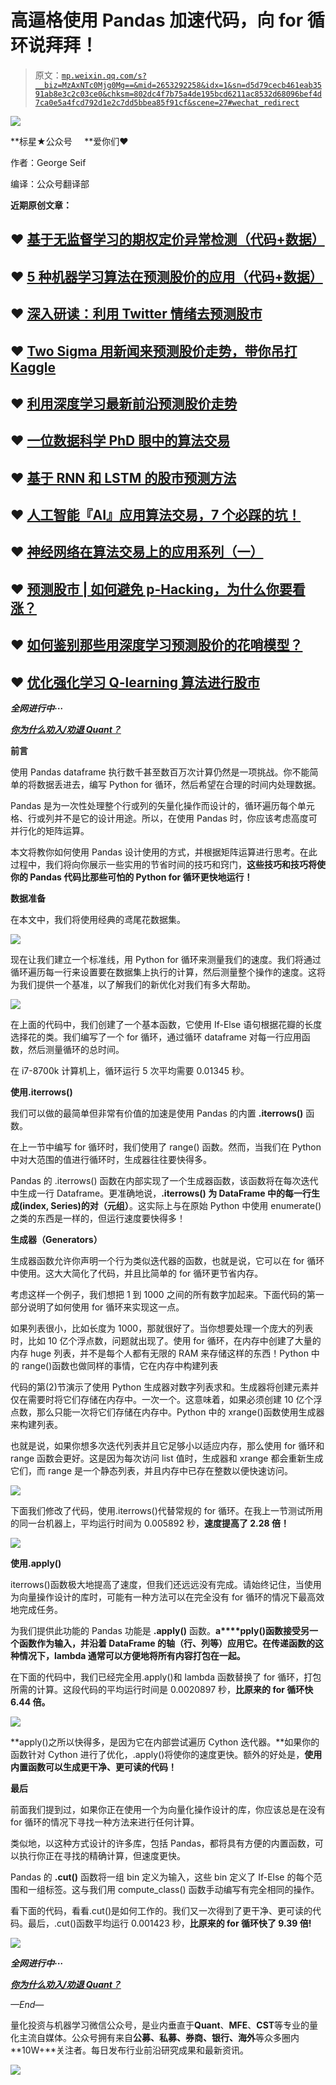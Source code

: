 # 高逼格使用 Pandas 加速代码，向 for 循环说拜拜！

> 原文：[`mp.weixin.qq.com/s?__biz=MzAxNTc0Mjg0Mg==&mid=2653292258&idx=1&sn=d5d79cecb461eab3591ab8e3c2c03ce0&chksm=802dc4f7b75a4de195bcd6211ac8532d68096bef4d7ca0e5a4fcd792d1e2c7dd5bbea85f91cf&scene=27#wechat_redirect`](http://mp.weixin.qq.com/s?__biz=MzAxNTc0Mjg0Mg==&mid=2653292258&idx=1&sn=d5d79cecb461eab3591ab8e3c2c03ce0&chksm=802dc4f7b75a4de195bcd6211ac8532d68096bef4d7ca0e5a4fcd792d1e2c7dd5bbea85f91cf&scene=27#wechat_redirect)

![](img/34178214a765d0578fea405af887f201.png)

**标星★公众号     **爱你们♥

作者：George Seif

编译：公众号翻译部

**近期原创文章：**

## ♥ [基于无监督学习的期权定价异常检测（代码+数据）](https://mp.weixin.qq.com/s?__biz=MzAxNTc0Mjg0Mg==&mid=2653290562&idx=1&sn=dee61b832e1aa2c062a96bb27621c29d&chksm=802dc257b75a4b41b5623ade23a7de86333bfd3b4299fb69922558b0cbafe4c930b5ef503d89&token=1298662931&lang=zh_CN&scene=21#wechat_redirect)

## ♥ [5 种机器学习算法在预测股价的应用（代码+数据）](https://mp.weixin.qq.com/s?__biz=MzAxNTc0Mjg0Mg==&mid=2653290588&idx=1&sn=1d0409ad212ea8627e5d5cedf61953ac&chksm=802dc249b75a4b5fa245433320a4cc9da1a2cceb22df6fb1a28e5b94ff038319ae4e7ec6941f&token=1298662931&lang=zh_CN&scene=21#wechat_redirect)

## ♥ [深入研读：利用 Twitter 情绪去预测股市](https://mp.weixin.qq.com/s?__biz=MzAxNTc0Mjg0Mg==&mid=2653290402&idx=1&sn=efda9ea106991f4f7ccabcae9d809e00&chksm=802e3db7b759b4a173dc8f2ab5c298ab3146bfd7dd5aca75929c74ecc999a53b195c16f19c71&token=1330520237&lang=zh_CN&scene=21#wechat_redirect)

## ♥ [Two Sigma 用新闻来预测股价走势，带你吊打 Kaggle](https://mp.weixin.qq.com/s?__biz=MzAxNTc0Mjg0Mg==&mid=2653290456&idx=1&sn=b8d2d8febc599742e43ea48e3c249323&chksm=802e3dcdb759b4db9279c689202101b6b154fb118a1c1be12b52e522e1a1d7944858dbd6637e&token=1330520237&lang=zh_CN&scene=21#wechat_redirect)

## ♥ [利用深度学习最新前沿预测股价走势](https://mp.weixin.qq.com/s?__biz=MzAxNTc0Mjg0Mg==&mid=2653290080&idx=1&sn=06c50cefe78a7b24c64c4fdb9739c7f3&chksm=802e3c75b759b563c01495d16a638a56ac7305fc324ee4917fd76c648f670b7f7276826bdaa8&token=770078636&lang=zh_CN&scene=21#wechat_redirect)

## ♥ [一位数据科学 PhD 眼中的算法交易](https://mp.weixin.qq.com/s?__biz=MzAxNTc0Mjg0Mg==&mid=2653290118&idx=1&sn=a261307470cf2f3e458ab4e7dc309179&chksm=802e3c93b759b585e079d3a797f512dfd0427ac02942339f4f1454bd368ba47be21cb52cf969&token=770078636&lang=zh_CN&scene=21#wechat_redirect)

## ♥ [基于 RNN 和 LSTM 的股市预测方法](https://mp.weixin.qq.com/s?__biz=MzAxNTc0Mjg0Mg==&mid=2653290481&idx=1&sn=f7360ea8554cc4f86fcc71315176b093&chksm=802e3de4b759b4f2235a0aeabb6e76b3e101ff09b9a2aa6fa67e6e824fc4274f68f4ae51af95&token=1865137106&lang=zh_CN&scene=21#wechat_redirect)

## ♥ [人工智能『AI』应用算法交易，7 个必踩的坑！](https://mp.weixin.qq.com/s?__biz=MzAxNTc0Mjg0Mg==&mid=2653289974&idx=1&sn=88f87cb64999d9406d7c618350aac35d&chksm=802e3fe3b759b6f5eca6e777364270cbaa0bf35e9a1535255be9751c3a77642676993a861132&token=770078636&lang=zh_CN&scene=21#wechat_redirect)

## ♥ [神经网络在算法交易上的应用系列（一）](https://mp.weixin.qq.com/s?__biz=MzAxNTc0Mjg0Mg==&mid=2653289962&idx=1&sn=5f5aa65ec00ce176501c85c7c106187d&chksm=802e3fffb759b6e9f2d4518f9d3755a68329c8753745333ef9d70ffd04bd088fd7b076318358&token=770078636&lang=zh_CN&scene=21#wechat_redirect)

## ♥ [预测股市 | 如何避免 p-Hacking，为什么你要看涨？](https://mp.weixin.qq.com/s?__biz=MzAxNTc0Mjg0Mg==&mid=2653289820&idx=1&sn=d3fee74ba1daab837433e4ef6b0ab4d9&chksm=802e3f49b759b65f422d20515942d5813aead73231da7d78e9f235bdb42386cf656079e69b8b&token=770078636&lang=zh_CN&scene=21#wechat_redirect)

## ♥ [如何鉴别那些用深度学习预测股价的花哨模型？](https://mp.weixin.qq.com/s?__biz=MzAxNTc0Mjg0Mg==&mid=2653290132&idx=1&sn=cbf1e2a4526e6e9305a6110c17063f46&chksm=802e3c81b759b597d3dd94b8008e150c90087567904a29c0c4b58d7be220a9ece2008956d5db&token=1266110554&lang=zh_CN&scene=21#wechat_redirect)

## ♥ [优化强化学习 Q-learning 算法进行股市](https://mp.weixin.qq.com/s?__biz=MzAxNTc0Mjg0Mg==&mid=2653290286&idx=1&sn=882d39a18018733b93c8c8eac385b515&chksm=802e3d3bb759b42d1fc849f96bf02ae87edf2eab01b0beecd9340112c7fb06b95cb2246d2429&token=1330520237&lang=zh_CN&scene=21#wechat_redirect)

***全网进行中···***

[***你为什么劝入/劝退 Quant？***](http://mp.weixin.qq.com/s?__biz=MzAxNTc0Mjg0Mg==&mid=2653292242&idx=1&sn=80bfe922d5f213f3ae82d5d9da7ae561&chksm=802dc4c7b75a4dd16c060b498e34bd1014c7744dd73b1bea2c793e5638dbfe5e3ef5c22cd70f&scene=21#wechat_redirect)

**前言**

使用 Pandas dataframe 执行数千甚至数百万次计算仍然是一项挑战。你不能简单的将数据丢进去，编写 Python for 循环，然后希望在合理的时间内处理数据。

Pandas 是为一次性处理整个行或列的矢量化操作而设计的，循环遍历每个单元格、行或列并不是它的设计用途。所以，在使用 Pandas 时，你应该考虑高度可并行化的矩阵运算。

本文将教你如何使用 Pandas 设计使用的方式，并根据矩阵运算进行思考。在此过程中，我们将向你展示一些实用的节省时间的技巧和窍门，**这些技巧和技巧将使你的 Pandas 代码比那些可怕的 Python for 循环更快地运行！**

**数据准备**

在本文中，我们将使用经典的鸢尾花数据集。

![](img/52eeeb8901fa85d5f69cd223ef5d3421.png)

现在让我们建立一个标准线，用 Python for 循环来测量我们的速度。我们将通过循环遍历每一行来设置要在数据集上执行的计算，然后测量整个操作的速度。这将为我们提供一个基准，以了解我们的新优化对我们有多大帮助。

![](img/6b21bc557abfd48a2b79b675b5ba26c5.png)

在上面的代码中，我们创建了一个基本函数，它使用 If-Else 语句根据花瓣的长度选择花的类。我们编写了一个 for 循环，通过循环 dataframe 对每一行应用函数，然后测量循环的总时间。

在 i7-8700k 计算机上，循环运行 5 次平均需要 0.01345 秒。

**使用.iterrows()**

我们可以做的最简单但非常有价值的加速是使用 Pandas 的内置 **.iterrows()** 函数。

在上一节中编写 for 循环时，我们使用了 range() 函数。然而，当我们在 Python 中对大范围的值进行循环时，生成器往往要快得多。

Pandas 的 .iterrows() 函数在内部实现了一个生成器函数，该函数将在每次迭代中生成一行 Dataframe。更准确地说，**.iterrows() 为 DataFrame 中的每一行生成(index, Series)的对（元组）**。这实际上与在原始 Python 中使用 enumerate() 之类的东西是一样的，但运行速度要快得多！

**生成器（Generators）**

生成器函数允许你声明一个行为类似迭代器的函数，也就是说，它可以在 for 循环中使用。这大大简化了代码，并且比简单的 for 循环更节省内存。

考虑这样一个例子，我们想把 1 到 1000 之间的所有数字加起来。下面代码的第一部分说明了如何使用 for 循环来实现这一点。

如果列表很小，比如长度为 1000，那就很好了。当你想要处理一个庞大的列表时，比如 10 亿个浮点数，问题就出现了。使用 for 循环，在内存中创建了大量的内存 huge 列表，并不是每个人都有无限的 RAM 来存储这样的东西！Python 中的 range()函数也做同样的事情，它在内存中构建列表

代码的第(2)节演示了使用 Python 生成器对数字列表求和。生成器将创建元素并仅在需要时将它们存储在内存中。一次一个。这意味着，如果必须创建 10 亿个浮点数，那么只能一次将它们存储在内存中。Python 中的 xrange()函数使用生成器来构建列表。

也就是说，如果你想多次迭代列表并且它足够小以适应内存，那么使用 for 循环和 range 函数会更好。这是因为每次访问 list 值时，生成器和 xrange 都会重新生成它们，而 range 是一个静态列表，并且内存中已存在整数以便快速访问。

![](img/f3ef9bb6e8a1081cdcc546925f284255.png)

下面我们修改了代码，使用.iterrows()代替常规的 for 循环。在我上一节测试所用的同一台机器上，平均运行时间为 0.005892 秒，**速度提高了 2.28 倍！**

![](img/309ad3f4eac7d77ba36a12355124d2b5.png)

**使用.apply()**

iterrows()函数极大地提高了速度，但我们还远远没有完成。请始终记住，当使用为向量操作设计的库时，可能有一种方法可以在完全没有 for 循环的情况下最高效地完成任务。 

为我们提供此功能的 Pandas 功能是 **.apply()** 函数。**a****pply()函数接受另一个函数作为输入，并沿着 DataFrame 的轴（行、列等）应用它。在传递函数的这种情况下，lambda 通常可以方便地将所有内容打包在一起。**

在下面的代码中，我们已经完全用.apply()和 lambda 函数替换了 for 循环，打包所需的计算。这段代码的平均运行时间是 0.0020897 秒，**比原来的 for 循环快 6.44 倍。**

![](img/62229dde67e945161a9f9fe94c1ddfb4.png)

**apply()之所以快得多，是因为它在内部尝试遍历 Cython 迭代器。**如果你的函数针对 Cython 进行了优化，.apply()将使你的速度更快。额外的好处是，**使用内置函数可以生成更干净、更可读的代码！**

**最后**

前面我们提到过，如果你正在使用一个为向量化操作设计的库，你应该总是在没有 for 循环的情况下寻找一种方法来进行任何计算。

类似地，以这种方式设计的许多库，包括 Pandas，都将具有方便的内置函数，可以执行你正在寻找的精确计算，但速度更快。

Pandas 的 **.cut()** 函数将一组 bin 定义为输入，这些 bin 定义了 If-Else 的每个范围和一组标签。这与我们用 compute_class() 函数手动编写有完全相同的操作。

看下面的代码，看看.cut()是如何工作的。我们又一次得到了更干净、更可读的代码。最后，.cut()函数平均运行 0.001423 秒，**比原来的 for 循环快了 9.39 倍!**

![](img/c30f41861321e61c68e689f8cd2443b7.png)

***全网进行中···***

[***你为什么劝入/劝退 Quant？***](http://mp.weixin.qq.com/s?__biz=MzAxNTc0Mjg0Mg==&mid=2653292242&idx=1&sn=80bfe922d5f213f3ae82d5d9da7ae561&chksm=802dc4c7b75a4dd16c060b498e34bd1014c7744dd73b1bea2c793e5638dbfe5e3ef5c22cd70f&scene=21#wechat_redirect)

*—End—*

量化投资与机器学习微信公众号，是业内垂直于**Quant**、**MFE**、**CST**等专业的量化主流自媒体。公众号拥有来自**公募、私募、券商、银行、海外**等众多圈内**10W+**关注者。每日发布行业前沿研究成果和最新资讯。

![](img/48420b80b7165b5f8e0be398e7b70475.png)